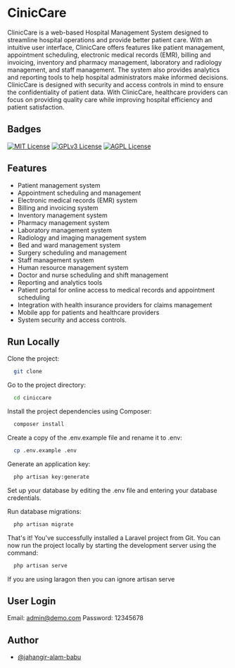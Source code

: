 
# CinicCare

ClinicCare is a web-based Hospital Management System designed to streamline hospital operations and provide better patient care. With an intuitive user interface, ClinicCare offers features like patient management, appointment scheduling, electronic medical records (EMR), billing and invoicing, inventory and pharmacy management, laboratory and radiology management, and staff management. The system also provides analytics and reporting tools to help hospital administrators make informed decisions. ClinicCare is designed with security and access controls in mind to ensure the confidentiality of patient data. With ClinicCare, healthcare providers can focus on providing quality care while improving hospital efficiency and patient satisfaction.





## Badges

[![MIT License](https://img.shields.io/badge/License-MIT-green.svg)](https://choosealicense.com/licenses/mit/)
[![GPLv3 License](https://img.shields.io/badge/License-GPL%20v3-yellow.svg)](https://opensource.org/licenses/)
[![AGPL License](https://img.shields.io/badge/license-AGPL-blue.svg)](http://www.gnu.org/licenses/agpl-3.0)


## Features

- Patient management system
- Appointment scheduling and management
- Electronic medical records (EMR) system
- Billing and invoicing system
- Inventory management system
- Pharmacy management system
- Laboratory management system
- Radiology and imaging management system
- Bed and ward management system
- Surgery scheduling and management
- Staff management system
- Human resource management system
- Doctor and nurse scheduling and shift management
- Reporting and analytics tools
- Patient portal for online access to medical records and appointment scheduling
- Integration with health insurance providers for claims management
- Mobile app for patients and healthcare providers
- System security and access controls.


## Run Locally

Clone the project:

```bash
  git clone 
```

Go to the project directory:

```bash
  cd ciniccare
```

Install the project dependencies using Composer:

```bash
  composer install
```

Create a copy of the .env.example file and rename it to .env:

```bash
  cp .env.example .env
```

Generate an application key:

```bash
  php artisan key:generate
```

Set up your database by editing the .env file and entering your database credentials.

Run database migrations:

```bash
  php artisan migrate
```

That's it! You've successfully installed a Laravel project from Git. You can now run the project locally by starting the development server using the command:

```bash
  php artisan serve
```

If you are using laragon then you can ignore artisan serve


## User Login

Email: admin@demo.com
Password: 12345678


## Author

- [@jahangir-alam-babu](https://www.github.com/jahangir-alam-babu)

